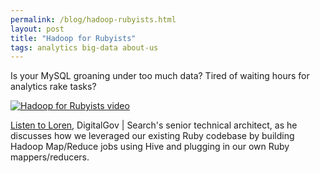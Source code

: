 ```yaml
---
permalink: /blog/hadoop-rubyists.html
layout: post
title: "Hadoop for Rubyists"
tags: analytics big-data about-us
---
```

Is your MySQL groaning under too much data? Tired of waiting hours for analytics rake tasks?

[![Hadoop for Rubyists video](https://9fddeb862c037f6d2190-f1564c64756a8cfee25b6b19953b1d23.ssl.cf2.rackcdn.com/tumblr_luckbhCakH1qid15q.png)](http://pivotallabs.com/talks/150-hadoop-for-rubyists)

[Listen to Loren](http://pivotallabs.com/talks/150-hadoop-for-rubyists), DigitalGov | Search's senior technical architect, as he discusses how we leveraged our existing Ruby codebase by building Hadoop Map/Reduce jobs using Hive and plugging in our own Ruby mappers/reducers.
